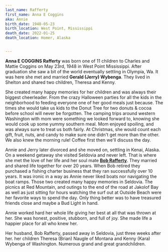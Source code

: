 ```yaml
---
last_name: Rafferty
first_name: Anna E Coggins
aka: Annie
birth_date: 1948-05-23
birth_location: West Point, Mississippi
death_date: 2022-01-25
death_location: Homer, Alaska


---
```

**Anna E COGGINS Rafferty** was born one of 11 children to Charles and Mattie Coggins on May 23rd, 1948 in West Point Mississippi. 
After graduation she saw a bit of the world eventually settling in Olympia, Wa. It was here she met and married **Gerald (Jerry) Wybenga**. They lived in Shelton and shared two children, Theresa and Kenny.

She created many happy memories for her children and was always their biggest cheerleader.  From the crazy Halloween parties for all the kids in the neighborhood to feeding everyone one of her good meals just because. The times she would take us kids to the Donut Tree for two donuts & cocoa before school will never be forgotten. The camping trips around western Washington with mom were something we looked forward to, knowing she would cook up some yummy southern meal. Mom enjoyed spoiling, and was always sure to treat us both fairly. At Christmas, she would count each gift, fruit, nuts, and candy to make sure one didn't get more than the other. We also knew the morning rule! Coffee first then we'll discuss the day.

Annie and Jerry later divorced and she moved on, settling in Kenai, Alaska. On a weekend getaway she visited Seldovia and never left. That is where she met the love of her life and her soul mate [**Bob Rafferty**](./Rafferty_Robert.md). They married and shared life together for over 20 years. When Bob retired they purchased a fishing charter business that they ran successfully over 10 years. It was ironic in a way as Annie never liked boats nor navigating the boat ramps. Those two created many happy memories in Seldovia. The picnics at Red Mountain, and outings to the end of the road at Jakolof Bay as well as just sitting for hours watching the surf out at Outside Beach were her favorite ways to spend the day. Only thing better was to have treasured friends close and maybe a Bud Light in hand.

Annie worked hard her whole life giving her best at all that was thrown at her. She was honest, positive, stubborn, and full of joy. She made life a happier place for all who knew her.

Her husband, Bob Rafferty, passed away in Seldovia, just three weeks after her.  her children Theresa (Brian) Naugle of Montana and Kenny (Kara) Wybenga of Washington.  Numerous grand and great grandchildren.   

